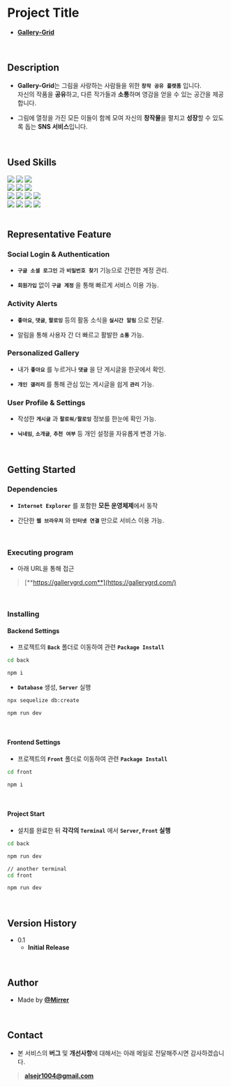 # Project Title

- [**Gallery-Grid**](https://gallerygrd.com/)

<br />

## Description

- **Gallery-Grid**는 그림을 사랑하는 사람들을 위한 **`창작 공유 플랫폼`** 입니다.  
  자신의 작품을 **공유**하고, 다른 작가들과 **소통**하며 영감을 얻을 수 있는 공간을 제공합니다.

- 그림에 열정을 가진 모든 이들이 함께 모여 자신의 **창작물**을 펼치고 **성장**할 수 있도록 돕는 **SNS 서비스**입니다.

<br />

## Used Skills

<div style={{display: 'flex'}}>
   <img src="https://img.shields.io/badge/TYPESCRIPT-bcbcbc?style=flat-square&logo=TYPESCRIPT&logoColor=white"/>
    <img src="https://img.shields.io/badge/REACT-bcbcbc?style=flat-square&logo=React&logoColor=white"/>
     <img src="https://img.shields.io/badge/NEXT.JS-bcbcbc?style=flat-square&logo=Next.js&logoColor=white"/>   
</div>

<div style={{display: 'flex'}}>
   <img src="https://img.shields.io/badge/REDUX-bcbcbc?style=flat-square&logo=Redux&logoColor=white"/>
   <img src="https://img.shields.io/badge/REDUX SAGA-bcbcbc?style=flat-square&logo=Redux-Saga&logoColor=white"/>
      <img src="https://img.shields.io/badge/STYLED COMPONENTS-bcbcbc?style=flat-square&logo=styled-components&logoColor=white"/>
  </div>

<div style={{display: 'flex'}}>
   <img src="https://img.shields.io/badge/NODE.JS-bcbcbc?style=flat-square&logo=Node.js&logoColor=white"/>
   <img src="https://img.shields.io/badge/EXPRESS-bcbcbc?style=flat-square&logo=Express&logoColor=white"/>
   <img src="https://img.shields.io/badge/SEQUELIZE-bcbcbc?style=flat-square&logo=Sequelize&logoColor=white"/>
   <img src="https://img.shields.io/badge/MYSQL-bcbcbc?style=flat-square&logo=MySQL&logoColor=white"/>
</div>

<div style={{display: 'flex'}}>
   <img src="https://img.shields.io/badge/AWS-bcbcbc?style=flat-square&logo=Amazon AWS&logoColor=white"/>
   <img src="https://img.shields.io/badge/PM2-bcbcbc?style=flat-square&logo=Amazon PM2&logoColor=white"/>
      <img src="https://img.shields.io/badge/NGINX-bcbcbc?style=flat-square&logo=Amazon NGINX&logoColor=white"/>
   <img src="https://img.shields.io/badge/LAMBDA-bcbcbc?style=flat-square&logo=AWS Lambda&logoColor=white"/>
</div>

<br />

## Representative Feature

### Social Login & Authentication

- **`구글 소셜 로그인`** 과 **`비밀번호 찾기`** 기능으로 간편한 계정 관리.

- **`회원가입`** 없이 **`구글 계정`** 을 통해 빠르게 서비스 이용 가능.

### Activity Alerts

- **`좋아요`**, **`댓글`**, **`팔로잉`** 등의 활동 소식을 **`실시간 알림`** 으로 전달.

- 알림을 통해 사용자 간 더 빠르고 활발한 **`소통`** 가능.

### Personalized Gallery

- 내가 **`좋아요`** 를 누르거나 **`댓글`** 을 단 게시글을 한곳에서 확인.

- **`개인 갤러리`** 를 통해 관심 있는 게시글을 쉽게 **`관리`** 가능.

### User Profile & Settings

- 작성한 **`게시글`** 과 **`팔로워/팔로잉`** 정보를 한눈에 확인 가능.

- **`닉네임`**, **`소개글`**, **`추천 여부`** 등 개인 설정을 자유롭게 변경 가능.

<br />

## Getting Started

### Dependencies

- **`Internet Explorer`** 를 포함한 **모든 운영체제**에서 동작

- 간단한 **`웹 브라우저`** 와 **`인터넷 연결`** 만으로 서비스 이용 가능.

<br />

### Executing program

- 아래 URL을 통해 접근

> [**https://gallerygrd.com**](https://gallerygrd.com/)

<br />

### Installing

#### Backend Settings

- 프로젝트의 **`Back`** 폴더로 이동하여 관련 **`Package Install`**

```bash
cd back
```

```bash
npm i
```

- **`Database`** 생성, **`Server`** 실행

```bash
npx sequelize db:create
```

```bash
npm run dev
```

<br>

#### Frontend Settings

- 프로젝트의 **`Front`** 폴더로 이동하여 관련 **`Package Install`**

```bash
cd front
```

```bash
npm i
```

<br>

#### Project Start

- 설치를 완료한 뒤 **각각의 `Terminal`** 에서 **`Server`, `Front` 실행**

```bash
cd back
```

```bash
npm run dev
```

```bash
// another terminal
cd front
```

```bash
npm run dev
```

<br />

## Version History

- 0.1
  - **Initial Release**

<br />

## Author

- Made by [**@Mirrer**](https://www.instagram.com/mirrerlike_/)

<br />

## Contact

- 본 서비스의 **버그** 및 **개선사항**에 대해서는 아래 메일로 전달해주시면 감사하겠습니다.

> [**alsejr1004@gmail.com**](mailto:alsejr1004@gmail.com)

<br />
